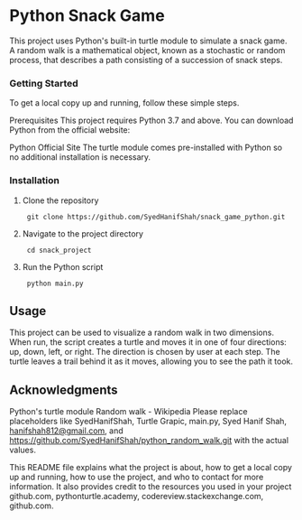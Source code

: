 
# Python Snack Game

This project uses Python's built-in turtle module to simulate a snack game. A random walk is a mathematical object, known as a stochastic or random process, that describes a path consisting of a succession of snack steps.



### Getting Started
To get a local copy up and running, follow these simple steps.

Prerequisites
This project requires Python 3.7 and above. You can download Python from the official website:

Python Official Site
The turtle module comes pre-installed with Python so no additional installation is necessary.

### Installation
1. Clone the repository
       
        git clone https://github.com/SyedHanifShah/snack_game_python.git


2. Navigate to the project directory
        
        cd snack_project

3. Run the Python script
        
        python main.py


## Usage

This project can be used to visualize a random walk in two dimensions. When run, the script creates a turtle and moves it in one of four directions: up, down, left, or right. The direction is chosen by user at each step. The turtle leaves a trail behind it as it moves, allowing you to see the path it took.




## Acknowledgments
Python's turtle module
Random walk - Wikipedia
Please replace placeholders like SyedHanifShah, Turtle Grapic, main.py, Syed Hanif Shah, hanifshah812@gmail.com, and https://github.com/SyedHanifShah/python_random_walk.git with the actual values.

This README file explains what the project is about, how to get a local copy up and running, how to use the project, and who to contact for more information. It also provides credit to the resources you used in your project github.com, pythonturtle.academy, codereview.stackexchange.com, github.com.